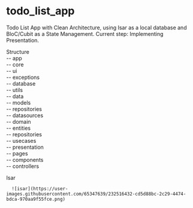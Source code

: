 # todo_list_app
Todo List App with Clean Architecture, using Isar as a local database and BloC/Cubit as a State Management.
Current step: Implementing Presentation.


Structure
<br />-- app
 <br /> -- core
     <br /> -- ui
     <br /> -- exceptions
    <br />  -- database
    <br />  -- utils
 <br /> -- data
     <br /> -- models
     <br /> -- repositories
     <br /> -- datasources
 <br /> -- domain
     <br /> -- entities
     <br /> -- repositories
    <br />  -- usecases
 <br /> -- presentation
     <br /> -- pages
    <br />      -- components
    <br />  -- controllers


Isar

      ![isar](https://user-images.githubusercontent.com/65347639/232516432-cd5d88bc-2c29-4474-bdca-970aa9f55fce.png)
